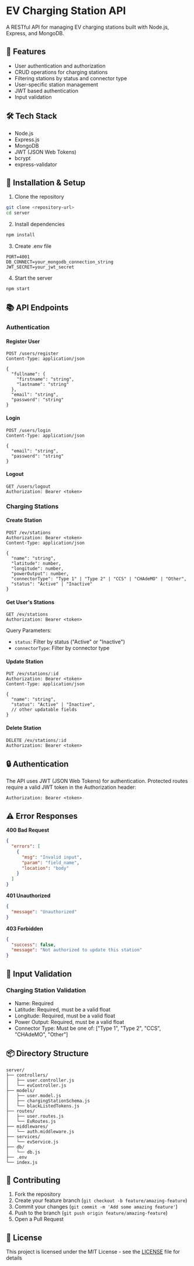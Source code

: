 # EV Charging Station API

A RESTful API for managing EV charging stations built with Node.js, Express, and MongoDB.

## 🚀 Features

- User authentication and authorization
- CRUD operations for charging stations
- Filtering stations by status and connector type
- User-specific station management
- JWT based authentication
- Input validation

## 🛠️ Tech Stack

- Node.js
- Express.js
- MongoDB
- JWT (JSON Web Tokens)
- bcrypt
- express-validator

## 🔧 Installation & Setup

1. Clone the repository
```bash
git clone <repository-url>
cd server
```

2. Install dependencies
```bash
npm install
```

3. Create .env file
```env
PORT=4001
DB_CONNECT=your_mongodb_connection_string
JWT_SECRET=your_jwt_secret
```

4. Start the server
```bash
npm start
```

## 📚 API Endpoints

### Authentication

#### Register User
```http
POST /users/register
Content-Type: application/json

{
  "fullname": {
    "firstname": "string",
    "lastname": "string"
  },
  "email": "string",
  "password": "string"
}
```

#### Login
```http
POST /users/login
Content-Type: application/json

{
  "email": "string",
  "password": "string"
}
```

#### Logout
```http
GET /users/logout
Authorization: Bearer <token>
```

### Charging Stations

#### Create Station
```http
POST /ev/stations
Authorization: Bearer <token>
Content-Type: application/json

{
  "name": "string",
  "latitude": number,
  "longitude": number,
  "powerOutput": number,
  "connectorType": "Type 1" | "Type 2" | "CCS" | "CHAdeMO" | "Other",
  "status": "Active" | "Inactive"
}
```

#### Get User's Stations
```http
GET /ev/stations
Authorization: Bearer <token>
```

Query Parameters:
- `status`: Filter by status ("Active" or "Inactive")
- `connectorType`: Filter by connector type

#### Update Station
```http
PUT /ev/stations/:id
Authorization: Bearer <token>
Content-Type: application/json

{
  "name": "string",
  "status": "Active" | "Inactive",
  // other updatable fields
}
```

#### Delete Station
```http
DELETE /ev/stations/:id
Authorization: Bearer <token>
```

## 🔒 Authentication

The API uses JWT (JSON Web Tokens) for authentication. Protected routes require a valid JWT token in the Authorization header:

```http
Authorization: Bearer <token>
```

## ⚠️ Error Responses

**400 Bad Request**
```json
{
  "errors": [
    {
      "msg": "Invalid input",
      "param": "field_name",
      "location": "body"
    }
  ]
}
```

**401 Unauthorized**
```json
{
  "message": "Unauthorized"
}
```

**403 Forbidden**
```json
{
  "success": false,
  "message": "Not authorized to update this station"
}
```

## 📝 Input Validation

### Charging Station Validation
- Name: Required
- Latitude: Required, must be a valid float
- Longitude: Required, must be a valid float
- Power Output: Required, must be a valid float
- Connector Type: Must be one of: ["Type 1", "Type 2", "CCS", "CHAdeMO", "Other"]

## 📦 Directory Structure
```
server/
├── controllers/
│   ├── user.controller.js
│   └── evController.js
├── models/
│   ├── user.model.js
│   ├── chargingStationSchema.js
│   └── blackListedTokens.js
├── routes/
│   ├── user.routes.js
│   └── EvRoutes.js
├── middlewares/
│   └── auth.middleware.js
├── services/
│   └── evService.js
├── db/
│   └── db.js
├── .env
└── index.js
```

## 🤝 Contributing

1. Fork the repository
2. Create your feature branch (`git checkout -b feature/amazing-feature`)
3. Commit your changes (`git commit -m 'Add some amazing feature'`)
4. Push to the branch (`git push origin feature/amazing-feature`)
5. Open a Pull Request

## 📄 License

This project is licensed under the MIT License - see the [LICENSE](LICENSE) file for details
